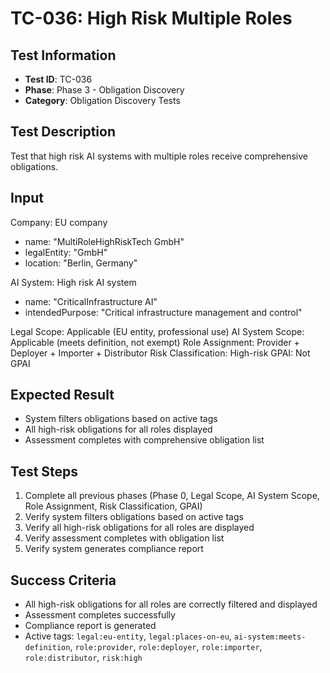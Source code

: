 # TC-036: High Risk Multiple Roles

## Test Information
- **Test ID**: TC-036
- **Phase**: Phase 3 - Obligation Discovery
- **Category**: Obligation Discovery Tests

## Test Description
Test that high risk AI systems with multiple roles receive comprehensive obligations.

## Input
Company: EU company
- name: "MultiRoleHighRiskTech GmbH"
- legalEntity: "GmbH"
- location: "Berlin, Germany"

AI System: High risk AI system
- name: "CriticalInfrastructure AI"
- intendedPurpose: "Critical infrastructure management and control"

Legal Scope: Applicable (EU entity, professional use)
AI System Scope: Applicable (meets definition, not exempt)
Role Assignment: Provider + Deployer + Importer + Distributor
Risk Classification: High-risk
GPAI: Not GPAI

## Expected Result
- System filters obligations based on active tags
- All high-risk obligations for all roles displayed
- Assessment completes with comprehensive obligation list

## Test Steps
1. Complete all previous phases (Phase 0, Legal Scope, AI System Scope, Role Assignment, Risk Classification, GPAI)
2. Verify system filters obligations based on active tags
3. Verify all high-risk obligations for all roles are displayed
4. Verify assessment completes with obligation list
5. Verify system generates compliance report

## Success Criteria
- All high-risk obligations for all roles are correctly filtered and displayed
- Assessment completes successfully
- Compliance report is generated
- Active tags: `legal:eu-entity`, `legal:places-on-eu`, `ai-system:meets-definition`, `role:provider`, `role:deployer`, `role:importer`, `role:distributor`, `risk:high` 